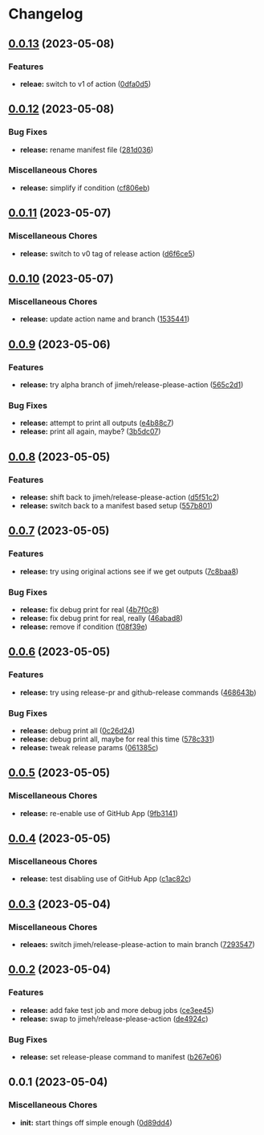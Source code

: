 # Changelog

## [0.0.13](https://github.com/romdo/release-bot-tests/compare/v0.0.12...v0.0.13) (2023-05-08)


### Features

* **releae:** switch to v1 of action ([0dfa0d5](https://github.com/romdo/release-bot-tests/commit/0dfa0d5d1782fbb92b7058245d6141a128929bc3))

## [0.0.12](https://github.com/romdo/release-bot-tests/compare/v0.0.11...v0.0.12) (2023-05-08)


### Bug Fixes

* **release:** rename manifest file ([281d036](https://github.com/romdo/release-bot-tests/commit/281d03650c0ca21bb266f3e4a597e5a0526dd8a8))


### Miscellaneous Chores

* **release:** simplify if condition ([cf806eb](https://github.com/romdo/release-bot-tests/commit/cf806ebd9bffaedc88bc330dc0ae5763d0844142))

## [0.0.11](https://github.com/romdo/release-bot-tests/compare/v0.0.10...v0.0.11) (2023-05-07)


### Miscellaneous Chores

* **release:** switch to v0 tag of release action ([d6f6ce5](https://github.com/romdo/release-bot-tests/commit/d6f6ce5d4739dd08bc7e0bfadb7fa072294590c3))

## [0.0.10](https://github.com/romdo/release-bot-tests/compare/v0.0.9...v0.0.10) (2023-05-07)


### Miscellaneous Chores

* **release:** update action name and branch ([1535441](https://github.com/romdo/release-bot-tests/commit/1535441a24d517eb5c552bdbf8521cafc2fc2f6e))

## [0.0.9](https://github.com/romdo/release-bot-tests/compare/v0.0.8...v0.0.9) (2023-05-06)


### Features

* **release:** try alpha branch of jimeh/release-please-action ([565c2d1](https://github.com/romdo/release-bot-tests/commit/565c2d1a8f0027d63ec3210ae40503324db91f48))


### Bug Fixes

* **release:** attempt to print all outputs ([e4b88c7](https://github.com/romdo/release-bot-tests/commit/e4b88c702966072ad0541fc2d6892bdce8bd9bec))
* **release:** print all again, maybe? ([3b5dc07](https://github.com/romdo/release-bot-tests/commit/3b5dc07162e3d9f2a7e8262a8fd31fb153989cb9))

## [0.0.8](https://github.com/romdo/release-bot-tests/compare/v0.0.7...v0.0.8) (2023-05-05)


### Features

* **release:** shift back to jimeh/release-please-action ([d5f51c2](https://github.com/romdo/release-bot-tests/commit/d5f51c21bc703bb54c3c84a8dc72827fd9cb7c93))
* **release:** switch back to a manifest based setup ([557b801](https://github.com/romdo/release-bot-tests/commit/557b801f5ceebf7215dc75442789dfbcad7a9de3))

## [0.0.7](https://github.com/romdo/release-bot-tests/compare/v0.0.6...v0.0.7) (2023-05-05)


### Features

* **release:** try using original actions see if we get outputs ([7c8baa8](https://github.com/romdo/release-bot-tests/commit/7c8baa80e9f7c8a45f1b1c3a8667840437f60197))


### Bug Fixes

* **release:** fix debug print for real ([4b7f0c8](https://github.com/romdo/release-bot-tests/commit/4b7f0c81a5b83fa49581fe94efdf7821bcc9d9e2))
* **release:** fix debug print for real, really ([46abad8](https://github.com/romdo/release-bot-tests/commit/46abad83c0fc634e3c8b758ee6dfd19127dad84f))
* **release:** remove if condition ([f08f39e](https://github.com/romdo/release-bot-tests/commit/f08f39e4c7c5c44f8bab5bc5ed2d1d9cc29aaffb))

## [0.0.6](https://github.com/romdo/release-bot-tests/compare/v0.0.5...v0.0.6) (2023-05-05)


### Features

* **release:** try using release-pr and github-release commands ([468643b](https://github.com/romdo/release-bot-tests/commit/468643b0f1b67297b9080ea30c83f11b3a8f0ea8))


### Bug Fixes

* **release:** debug print all ([0c26d24](https://github.com/romdo/release-bot-tests/commit/0c26d249361d434841347c36822c47a13c02d04f))
* **release:** debug print all, maybe for real this time ([578c331](https://github.com/romdo/release-bot-tests/commit/578c331b96773f3eb1e96dbc30d0808cc8f78e80))
* **release:** tweak release params ([061385c](https://github.com/romdo/release-bot-tests/commit/061385cb97c320de9348414e7946eb437ae0419a))

## [0.0.5](https://github.com/romdo/release-bot-tests/compare/v0.0.4...v0.0.5) (2023-05-05)


### Miscellaneous Chores

* **release:** re-enable use of GitHub App ([9fb3141](https://github.com/romdo/release-bot-tests/commit/9fb31416ca4e7263389adc6436aaf6e24f12f4c8))

## [0.0.4](https://github.com/romdo/release-bot-tests/compare/v0.0.3...v0.0.4) (2023-05-05)


### Miscellaneous Chores

* **release:** test disabling use of GitHub App ([c1ac82c](https://github.com/romdo/release-bot-tests/commit/c1ac82ce92566989ba3e977218f46b4212c7e0af))

## [0.0.3](https://github.com/romdo/release-bot-tests/compare/v0.0.2...v0.0.3) (2023-05-04)


### Miscellaneous Chores

* **releaes:** switch jimeh/release-please-action to main branch ([7293547](https://github.com/romdo/release-bot-tests/commit/729354769f32fe4c83b2526dc0dde91fe97d7ef2))

## [0.0.2](https://github.com/romdo/release-bot-tests/compare/v0.0.1...v0.0.2) (2023-05-04)


### Features

* **release:** add fake test job and more debug jobs ([ce3ee45](https://github.com/romdo/release-bot-tests/commit/ce3ee453a23832aa2e2082012aaaf3beafa59b37))
* **release:** swap to jimeh/release-please-action ([de4924c](https://github.com/romdo/release-bot-tests/commit/de4924ccc66934fd712e95a31453a3275ebdcf69))


### Bug Fixes

* **release:** set release-please command to manifest ([b267e06](https://github.com/romdo/release-bot-tests/commit/b267e06077491fdc55c74fbbea52c3d211324e11))

## 0.0.1 (2023-05-04)


### Miscellaneous Chores

* **init:** start things off simple enough ([0d89dd4](https://github.com/romdo/release-bot-tests/commit/0d89dd4a2e9183a0d63c56a3b8db19a19bc82f17))
